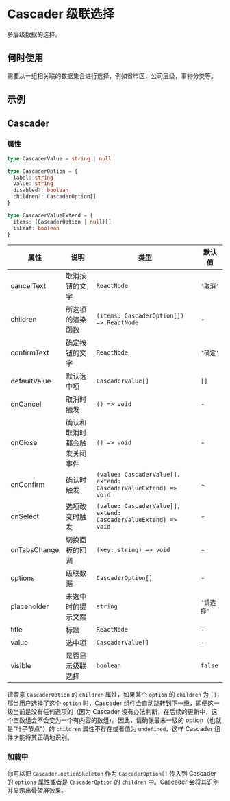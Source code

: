 # Cascader 级联选择

多层级数据的选择。

## 何时使用

需要从一组相关联的数据集合进行选择，例如省市区，公司层级，事物分类等。

## 示例

<code src="./demos/demo1.tsx"></code>

<code src="./demos/demo2.tsx"></code>

## Cascader

### 属性

```typescript | pure
type CascaderValue = string | null

type CascaderOption = {
  label: string
  value: string
  disabled?: boolean
  children?: CascaderOption[]
}

type CascaderValueExtend = {
  items: (CascaderOption | null)[]
  isLeaf: boolean
}
```

| 属性         | 说明                         | 类型                                                            | 默认值     |
| ------------ | ---------------------------- | --------------------------------------------------------------- | ---------- |
| cancelText   | 取消按钮的文字               | `ReactNode`                                                     | `'取消'`   |
| children     | 所选项的渲染函数             | `(items: CascaderOption[]) => ReactNode`                        | -          |
| confirmText  | 确定按钮的文字               | `ReactNode`                                                     | `'确定'`   |
| defaultValue | 默认选中项                   | `CascaderValue[]`                                               | `[]`       |
| onCancel     | 取消时触发                   | `() => void`                                                    | -          |
| onClose      | 确认和取消时都会触发关闭事件 | `() => void`                                                    | -          |
| onConfirm    | 确认时触发                   | `(value: CascaderValue[], extend: CascaderValueExtend) => void` | -          |
| onSelect     | 选项改变时触发               | `(value: CascaderValue[], extend: CascaderValueExtend) => void` | -          |
| onTabsChange | 切换面板的回调               | `(key: string) => void`                                         | -          |
| options      | 级联数据                     | `CascaderOption[]`                                              | -          |
| placeholder  | 未选中时的提示文案           | `string`                                                        | `'请选择'` |
| title        | 标题                         | `ReactNode`                                                     | -          |
| value        | 选中项                       | `CascaderValue[]`                                               | -          |
| visible      | 是否显示级联选择             | `boolean`                                                       | `false`    |

请留意 `CascaderOption` 的 `children` 属性，如果某个 `option` 的 `children` 为 `[]`，那当用户选择了这个 `option` 时，Cascader 组件会自动跳转到下一级，即便这一级当前是没有任何选项的（因为 Cascader 没有办法判断，在后续的更新中，这个空数组会不会变为一个有内容的数组）。因此，请确保最末一级的 option（也就是"叶子节点"）的 `children` 属性不存在或者值为 `undefined`，这样 Cascader 组件才能将其正确地识别。

### 加载中 <Experimental></Experimental>

你可以把 `Cascader.optionSkeleton` 作为 `CascaderOption[]` 传入到 Cascader 的 `options` 属性或者是 `CascaderOption` 的 `children` 中。Cascader 会将其识别并显示出骨架屏效果。
